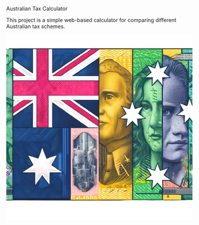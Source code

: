 Australian Tax Calculator

This project is a simple web-based calculator for comparing different Australian tax schemes.


![Share](static/tax_cut_share.png)
